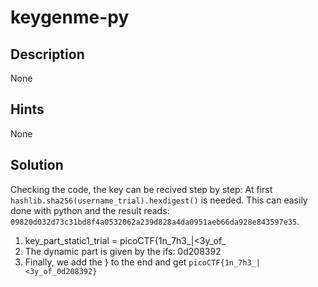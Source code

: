 # keygenme-py

## Description
None

## Hints
None

## Solution
Checking the code, the key can be recived step by step:
At first `hashlib.sha256(username_trial).hexdigest()` is needed.
This can easily done with python and the result reads:
`09820d032d73c31bd8f4a0532062a239d828a4da0951aeb66da928e843597e35`.

1. key_part_static1_trial = picoCTF{1n_7h3_|<3y_of_
2. The dynamic part is given by the ifs: 0d208392
3. Finally, we add the } to the end and get
`picoCTF{1n_7h3_|<3y_of_0d208392}`